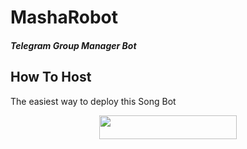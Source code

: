 


# MashaRobot
##### Telegram Group Manager Bot 


## How To Host
The easiest way to deploy this Song Bot
<p align="center"><a href="https://heroku.com/deploy?template=https://github.com/Mr-Dark-Prince/MashaRoBot"> <img src="https://img.shields.io/badge/Deploy%20To%20Heroku-blueviolet?style=for-the-badge&logo=heroku" width="220" height="38.45"/></a></p>
 
